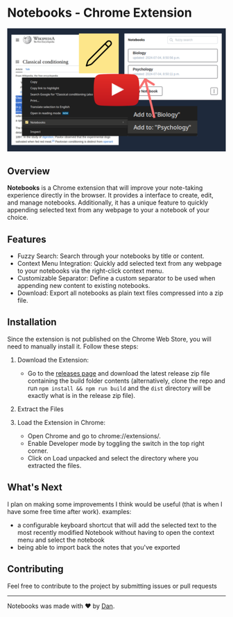 # Notebooks - Chrome Extension

[![IMAGE ALT TEXT HERE](./yt-video-img.png)](https://www.youtube.com/watch?v=YOUTUBE_VIDEO_ID_HERE)

## Overview

**Notebooks** is a Chrome extension that will improve your note-taking experience directly in the browser. It provides a interface to create, edit, and manage notebooks. Additionally, it has a unique feature to quickly appending selected text from any webpage to your a notebook of your choice.

## Features

- Fuzzy Search: Search through your notebooks by title or content.
- Context Menu Integration: Quickly add selected text from any webpage to your notebooks via the right-click context menu.
- Customizable Separator: Define a custom separator to be used when appending new content to existing notebooks.
- Download: Export all notebooks as plain text files compressed into a zip file.

## Installation

Since the extension is not published on the Chrome Web Store, you will need to manually install it. Follow these steps:

1. Download the Extension:

   - Go to the [releases page](https://github.com/zzDanDanzz/dans-notetaker-extension/releases) and download the latest release zip file containing the build folder contents (alternatively, clone the repo and run `npm install && npm run build` and the `dist` directory will be exactly what is in the release zip file).

2. Extract the Files

3. Load the Extension in Chrome:
   - Open Chrome and go to chrome://extensions/.
   - Enable Developer mode by toggling the switch in the top right corner.
   - Click on Load unpacked and select the directory where you extracted the files.

## What's Next

I plan on making some improvements I think would be useful (that is when I have some free time after work). examples: 

- a configurable keyboard shortcut that will add the selected text to the most recently modified Notebook without having to open the context menu and select the notebook 
- being able to import back the notes that you've exported 

## Contributing

Feel free to contribute to the project by submitting issues or pull requests

---

Notebooks was made with ❤️ by [Dan](https://github.com/zzDanDanzz).

